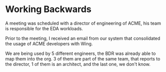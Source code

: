 # Working Backwards

A meeting was scheduled with a director of engineering of ACME, his team is responsible for the EDA workloads.

Prior to the meeting, I received an email from our system that consolidated the usage of ACME developers with Wing.

We are being used by 5 different engineers, the BDR was already able to map them into the org. 3 of them are part of the same team, that reports to the director, 1 of them is an architect, and the last one, we don't know.

